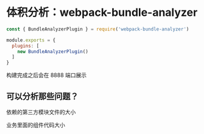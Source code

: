 # 体积分析：webpack-bundle-analyzer

```js
const { BundleAnalyzerPlugin } = require('webpack-bundle-analyzer')

module.exports = {
  plugins: [
    new BundleAnalyzerPlugin()
  ]
}
```

构建完成之后会在 8888 端口展示

## 可以分析那些问题？

依赖的第三方模块文件的大小

业务里面的组件代码大小
